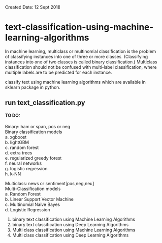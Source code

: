 Created Date: 12 Sept 2018

# text-classification-using-machine-learning-algorithms
In machine learning, multiclass or multinomial classification is the problem of classifying instances into one of three or more classes. (Classifying instances into one of two classes is called binary classification.)
Multiclass classification should not be confused with multi-label classification, where multiple labels are to be predicted for each instance.


classify text using machine learning algorithms which are available in sklearn package in python.
## run text_classification.py


#### TO DO: 
Binary: ham or span, pos or neg <br>
Binary classification models <br>
a. xgboost<br>
b. lightGBM<br>
c. random forest<br>
d. extra trees<br>
e. regularized greedy forest<br>
f. neural networks<br>
g. logistic regression<br>
h. k-NN<br>

Multiclass: news or sentiment[pos,neg,neu]<br>
Multi-Classification models<br>
    a. Random Forest<br>
    b. Linear Support Vector Machine<br>
    c. Multinomial Naive Bayes<br>
    d. Logistic Regression<br>

1. binary text classification using Machine Learning Algorithms <br>
2. binary text classification using Deep Learning Algorithms<br>
3. Multi class classification using Machine Learning Algorithms<br>
4. Multi class classification using Deep Learning Algorithms<br>
